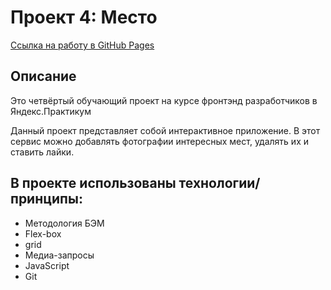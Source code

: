 # Проект 4: Место


[Ссылка на работу в GitHub Pages](https://edwardradzh.github.io/mesto/)

## Описание
Это четвёртый обучающий проект на курсе фронтэнд разработчиков в Яндекс.Практикум

Данный проект представляет собой интерактивное приложение. В этот сервис можно добавлять фотографии интересных мест, удалять их и ставить лайки.

## В проекте использованы технологии/принципы:
* Методология БЭМ
* Flex-box
* grid
* Медиа-запросы
* JavaScript
* Git


